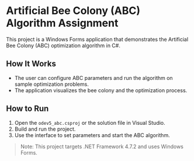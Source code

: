 # Artificial Bee Colony (ABC) Algorithm Assignment

This project is a Windows Forms application that demonstrates the Artificial Bee Colony (ABC) optimization algorithm in C#.

## How It Works
- The user can configure ABC parameters and run the algorithm on sample optimization problems.
- The application visualizes the bee colony and the optimization process.

## How to Run
1. Open the `odev5_abc.csproj` or the solution file in Visual Studio.
2. Build and run the project.
3. Use the interface to set parameters and start the ABC algorithm.

> Note: This project targets .NET Framework 4.7.2 and uses Windows Forms. 